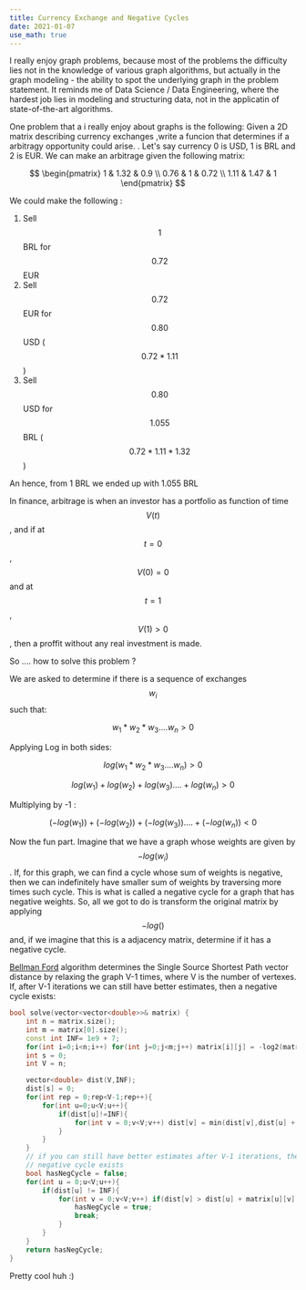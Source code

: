 ```yaml
---
title: Currency Exchange and Negative Cycles
date: 2021-01-07
use_math: true
---
```




I really enjoy graph problems, because most of the problems the difficulty lies not in the knowledge of various graph algorithms, but actually in the graph modeling - the ability to spot the underlying graph in the problem statement. It reminds me of Data Science / Data Engineering, where the hardest job lies in modeling and structuring data, not in the applicatin of state-of-the-art algorithms.

One problem that a i really enjoy about graphs is the following: Given a 2D matrix describing currency exchanges ,write a funcion that determines if a arbitragy opportunity could arise. . Let's say currency 0 is USD, 1 is BRL and 2 is EUR. We can make an arbitrage given the following matrix:



$$
\begin{pmatrix}
1 & 1.32 & 0.9 \\
0.76 & 1 & 0.72 \\
1.11 & 1.47 & 1
\end{pmatrix}
$$


We could make the following : 
1. Sell $$1$$ BRL for $$0.72$$ EUR
2. Sell $$0.72$$ EUR for $$0.80$$ USD ($$0.72 * 1.11$$)
3. Sell $$0.80$$ USD for $$1.055$$ BRL ($$0.72 * 1.11 * 1.32$$)

An hence, from 1 BRL we ended up with 1.055 BRL

In finance, arbitrage is when an investor has a portfolio as function of time $$V(t)$$ , and if at $$t = 0$$, $$V(0) = 0$$ and at $$t = 1$$, $$V(1) > 0$$, then a proffit without any real investment is made.

So .... how to solve this problem ? 

We are asked to determine if there is a sequence of exchanges $$w_{i}$$ such that:

$$w_{1} * w_{2} * w_{3} .... w_{n} > 0 $$

Applying Log in both sides:

$$log(w_{1} * w_{2} * w_{3} .... w_{n}) > 0 $$

$$log(w_{1}) + log(w_{2}) + log(w_{3}) .... + log(w_{n}) > 0 $$

Multiplying by -1 :

$$(-log(w_{1})) + (-log(w_{2})) + (-log(w_{3})) .... + (-log(w_{n})) < 0 $$

Now the fun part. Imagine that we have a graph whose weights are given by $$ -log(w_{i})$$. If, for this graph, we can find a cycle whose sum of weights is negative, then we can indefinitely have smaller sum of weights by traversing more times such cycle. This is what is called a negative cycle for a graph that has negative weights. So, all we got to do is transform the original matrix by applying $$-log()$$ and, if we imagine that this is a adjacency matrix, determine if it has a negative cycle. 

[Bellman Ford](https://en.wikipedia.org/wiki/Bellman–Ford_algorithm) algorithm determines the Single Source Shortest Path vector distance by relaxing the graph V-1 times, where V is the number of vertexes. If, after V-1 iterations we can still have better estimates, then a negative cycle exists:


```c++
bool solve(vector<vector<double>>& matrix) {
    int n = matrix.size();
    int m = matrix[0].size();
    const int INF= 1e9 + 7;
    for(int i=0;i<n;i++) for(int j=0;j<m;j++) matrix[i][j] = -log2(matrix[i][j]);
    int s = 0;
    int V = n;

    vector<double> dist(V,INF);
    dist[s] = 0;
    for(int rep = 0;rep<V-1;rep++){
        for(int u=0;u<V;u++){
            if(dist[u]!=INF){
                for(int v = 0;v<V;v++) dist[v] = min(dist[v],dist[u] + matrix[u][v]);
            }
        }
    }
    // if you can still have better estimates after V-1 iterations, then a 
    // negative cycle exists
    bool hasNegCycle = false;
    for(int u = 0;u<V;u++){
        if(dist[u] != INF){
            for(int v = 0;v<V;v++) if(dist[v] > dist[u] + matrix[u][v]){
                hasNegCycle = true;
                break;
            }
        }
    }
    return hasNegCycle;
}
```

Pretty cool huh :) 


















